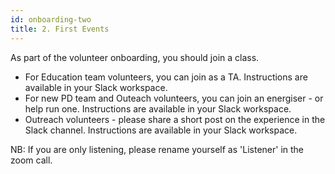 ```yaml
---
id: onboarding-two
title: 2. First Events
---
```


As part of the volunteer onboarding, you should join a class. 

- For Education team volunteers, you can join as a TA. Instructions are available in your Slack workspace. 
- For new PD team and Outeach volunteers, you can join an energiser - or help run one. Instructions are available in your Slack workspace.   
- Outreach volunteers - please share a short post on the experience in the Slack channel. Instructions are available in your Slack workspace. 

NB: If you are only listening, please rename yourself as 'Listener' in the zoom call. 

